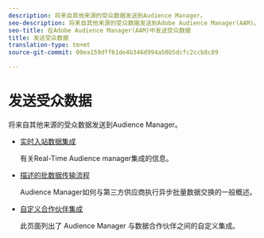 ```yaml
---
description: 将来自其他来源的受众数据发送到Audience Manager。
seo-description: 将来自其他来源的受众数据发送到Adobe Audience Manager(AAM)。
seo-title: 在Adobe Audience Manager(AAM)中发送受众数据
title: 发送受众数据
translation-type: tm+mt
source-git-commit: 00ea159dff61de4b346d994a50b5dcfc2ccb8c89

---
```



# 发送受众数据

将来自其他来源的受众数据发送到Audience Manager。

* [实时入站数据集成](/help/using/integration/sending-audience-data/real-time-data-integration/real-time-tech-specs.md)

   有关Real-Time Audience manager集成的信息。

* [描述的批数据传输流程](/help/using/integration/sending-audience-data/batch-data-transfer-explained/batch-data-transfer-explained.md)

   Audience Manager如何与第三方供应商执行异步批量数据交换的一般概述。

* [自定义合作伙伴集成](/help/using/integration/sending-audience-data/custom-partner-integrations.md)

   此页面列出了 Audience Manager 与数据合作伙伴之间的自定义集成。
